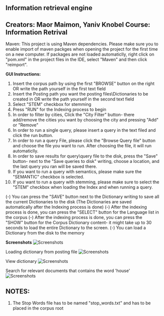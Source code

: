Information retrieval engine
------------------------------------
Creators: Maor Maimon, Yaniv Knobel
Course: Information Retrival
------------------------------------

Maven:
This project is using Maven dependencies.
Please make sure you to enable import of maven packges when opening the project for the first time on a new computer.
If packages are not loaded automaticlly, right click on "pom.xml" in the project files in the IDE, select "Maven" and then click "reimport".

<b>GUI Instructions:</b>
1. Insert the corpus path by using the first "BROWSE" button on the right OR write the path yourself in the first text field
2. Insert the Posting path you want the posting files\Dictionaries to be created in OR write the path yourself in the second text field
3. Select "STEM" checkbox for stemming
4. Press "RUN" for the Indexing process to begin
5. In order to filter by cities, Click the "City Filter" button- there add/remove the cities you want by choosing the city and pressing "Add" or "Remove"
6. In order to run a single query, please insert a query in the text filed and click the run button. 
7. In order to run a query File, please click the "Browse Query file" button and choose the file you want to run. After choosing the file, it will run automaticlly.
8. In order to save results for query\query file to the disk, press the "Save" button- next to the "Save queries to disk" writing, choose a location, and the last query you ran will be saved there.
8. If you want to run a query with semantics, please make sure the "SEMANTIC" checkbox is selected.
9. If you want to run a query with stemming, please make sure to select the "STEM" checkbox when loading the Index and when running a query.

(-) You can press the "SAVE" button next to the Dictionary writing to save all the current Dictionaries to the disk (The Dictionaries are saved automatically after the Indexing process is done)
(-) After the indexing process is done, you can press the "SELECT" button for the Language list in the corpus
(-) After the indexing process is done, you can press the "SHOW" button for the Corpus Dictionary content- it might take up to 30 seconds to load the entire Dictionary to the screen.
(-) You can load a Dictionary from the disk to the memory

<b>Screenshots</b>
![Screenshots](https://i.ibb.co/jLQLQJ0/1.jpg)

Loading dictionary from posting file
![Screenshots](https://i.ibb.co/0ctWML7/2.jpg)

View dictionary
![Screenshots](https://i.ibb.co/CPz3G3J/3.jpg)

Search for relevant documents that contains the word 'house'
![Screenshots](https://i.ibb.co/6Pd8Ht5/4.jpg)


NOTES:
------
1. The Stop Words file has to be named "stop_words.txt" and has to be placed in the corpus root
